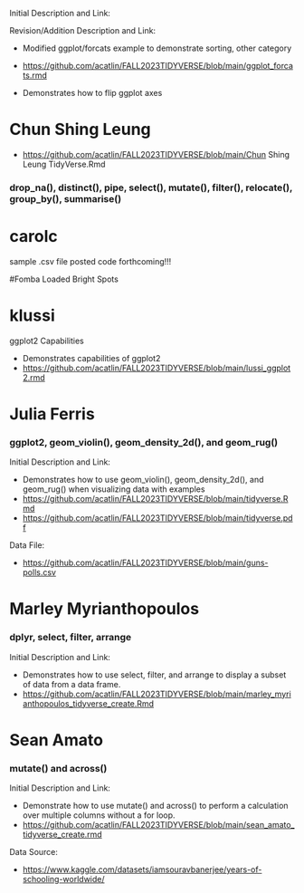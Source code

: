 Initial Description and Link: 

Revision/Addition Description and Link:
* Modified ggplot/forcats example to demonstrate sorting, other category
* https://github.com/acatlin/FALL2023TIDYVERSE/blob/main/ggplot_forcats.rmd

* Demonstrates how to flip ggplot axes

# Chun Shing Leung
* https://github.com/acatlin/FALL2023TIDYVERSE/blob/main/Chun Shing Leung TidyVerse.Rmd
### drop_na(), distinct(), pipe, select(), mutate(), filter(), relocate(), group_by(), summarise()

# carolc
sample .csv file posted
code forthcoming!!!

#Fomba
Loaded Bright Spots

# klussi
ggplot2 Capabilities
* Demonstrates capabilities of ggplot2
* https://github.com/acatlin/FALL2023TIDYVERSE/blob/main/lussi_ggplot2.rmd

# Julia Ferris 
### ggplot2, geom_violin(), geom_density_2d(), and geom_rug()
Initial Description and Link: 
* Demonstrates how to use geom_violin(), geom_density_2d(), and geom_rug() when visualizing data with examples
* https://github.com/acatlin/FALL2023TIDYVERSE/blob/main/tidyverse.Rmd
* https://github.com/acatlin/FALL2023TIDYVERSE/blob/main/tidyverse.pdf

Data File:
* https://github.com/acatlin/FALL2023TIDYVERSE/blob/main/guns-polls.csv


# Marley Myrianthopoulos
### dplyr, select, filter, arrange
Initial Description and Link:
* Demonstrates how to use select, filter, and arrange to display a subset of data from a data frame.
* https://github.com/acatlin/FALL2023TIDYVERSE/blob/main/marley_myrianthopoulos_tidyverse_create.Rmd


# Sean Amato
### mutate() and across()
Initial Description and Link: 
* Demonstrate how to use mutate() and across() to perform a calculation over multiple columns without a for loop.
* https://github.com/acatlin/FALL2023TIDYVERSE/blob/main/sean_amato_tidyverse_create.rmd

Data Source:
* https://www.kaggle.com/datasets/iamsouravbanerjee/years-of-schooling-worldwide/  

